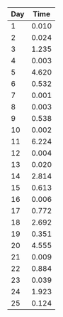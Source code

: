 | Day | Time       |
| --- | ---------- |
| 1   | 0.010      |
| 2   | 0.024      |
| 3   | 1.235      |
| 4   | 0.003      |
| 5   | 4.620      |
| 6   | 0.532      |
| 7   | 0.001      |
| 8   | 0.003      |
| 9   | 0.538      |
| 10  | 0.002      |
| 11  | 6.224      |
| 12  | 0.004      |
| 13  | 0.020      |
| 14  | 2.814      |
| 15  | 0.613      |
| 16  | 0.006      |
| 17  | 0.772      |
| 18  | 2.692      |
| 19  | 0.351      |
| 20  | 4.555      |
| 21  | 0.009      |
| 22  | 0.884      |
| 23  | 0.039      |
| 24  | 1.923      |
| 25  | 0.124      |
